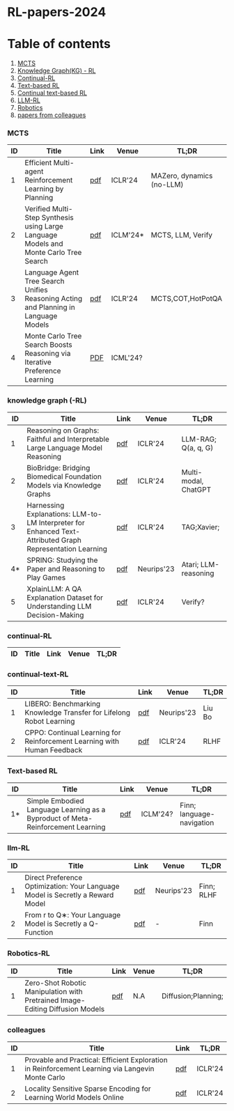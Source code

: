 # RL-papers-2024

# Table of contents
1. [MCTS](#mcts)
2. [Knowledge Graph(KG) - RL](#KG)
3. [Continual-RL](#continual-rl)
4. [Text-based RL](#text-rl)
5. [Continual text-based RL](#continual-text-rl)
6. [LLM-RL](#llm-rl)
7. [Robotics](#robotics)
8. [papers from colleagues](#colleagues)


### MCTS <a name="mcts"></a>
| ID | Title | Link | Venue | TL;DR | 
| --- | --- | --- | --- | --- |
| 1 | Efficient Multi-agent Reinforcement Learning by Planning | [pdf](https://openreview.net/attachment?id=CpnKq3UJwp&name=pdf) | ICLR'24|  MAZero, dynamics (no-LLM) |
|2| Verified Multi-Step Synthesis using Large Language Models and Monte Carlo Tree Search | [pdf](https://arxiv.org/pdf/2402.08147) | ICLM'24* | MCTS, LLM, Verify |
|3| Language Agent Tree Search Unifies Reasoning Acting and Planning in Language Models | [pdf](https://arxiv.org/pdf/2310.04406) | ICLR'24| MCTS,COT,HotPotQA|
|4| Monte Carlo Tree Search Boosts Reasoning via Iterative Preference Learning | [PDF](https://arxiv.org/pdf/2405.00451) | ICML'24? |


### knowledge graph (-RL) <a name="KG"></a>
| ID | Title | Link | Venue | TL;DR | 
| --- | --- | --- | --- | --- |
|1| Reasoning on Graphs: Faithful and Interpretable Large Language Model Reasoning | [pdf](https://openreview.net/attachment?id=ZGNWW7xZ6Q&name=pdf) | ICLR'24 | LLM-RAG; Q(a, q, G) |
|2| BioBridge: Bridging Biomedical Foundation Models via Knowledge Graphs | [pdf](https://openreview.net/attachment?id=jJCeMiwHdH&name=pdf) | ICLR'24 | Multi-modal, ChatGPT |
|3| Harnessing Explanations: LLM-to-LM Interpreter for Enhanced Text-Attributed Graph Representation Learning | [pdf](https://openreview.net/attachment?id=RXFVcynVe1&name=pdf) | ICLR'24 | TAG;Xavier; |
|4*| SPRING: Studying the Paper and Reasoning to Play Games | [pdf](https://openreview.net/pdf?id=jU9qiRMDtR) | Neurips'23 | Atari; LLM-reasoning | 
|5| XplainLLM: A QA Explanation Dataset for Understanding LLM Decision-Making | [pdf](https://openreview.net/pdf?id=Ba5KGabRe8) | ICLR'24 | Verify? | 


### continual-RL <a name="continual-rl"></a>
| ID | Title | Link | Venue | TL;DR | 
| --- | --- | --- | --- | --- |


### continual-text-RL <a name="continual-text-rl"></a>
| ID | Title | Link | Venue | TL;DR | 
| --- | --- | --- | --- | --- |
|1| LIBERO: Benchmarking Knowledge Transfer for Lifelong Robot Learning | [pdf](https://arxiv.org/pdf/2306.03310) | Neurips'23 | Liu Bo |
|2| CPPO: Continual Learning for Reinforcement Learning with Human Feedback | [pdf](https://openreview.net/attachment?id=86zAUE80pP&name=pdf) | ICLR'24| RLHF |


### Text-based RL <a name="text-rl"></a>
| ID | Title | Link | Venue | TL;DR | 
| --- | --- | --- | --- | --- |
|1*| Simple Embodied Language Learning as a Byproduct of Meta-Reinforcement Learning| [pdf](https://arxiv.org/pdf/2306.08400)| ICLM'24? | Finn; language-navigation |




### llm-RL <a name="llm-rl"></a>
| ID | Title | Link | Venue | TL;DR | 
| --- | --- | --- | --- | --- |
|1| Direct Preference Optimization: Your Language Model is Secretly a Reward Model | [pdf](https://arxiv.org/pdf/2305.18290) | Neurips'23 | Finn; RLHF|
|2| From r to Q∗: Your Language Model is Secretly a Q-Function | [pdf](https://arxiv.org/pdf/2404.12358) | - | Finn |


### Robotics-RL <a name="robotics"></a>
| ID | Title | Link | Venue | TL;DR | 
| --- | --- | --- | --- | --- |
|1| Zero-Shot Robotic Manipulation with Pretrained Image-Editing Diffusion Models | [pdf](https://openreview.net/attachment?id=c0chJTSbci&name=pdf) | N.A | Diffusion;Planning; |




### colleagues <a name="colleagues"></a>
| ID | Title | Link | TL;DR | 
| --- | --- | --- | --- |
| 1 | Provable and Practical: Efficient Exploration in Reinforcement Learning via Langevin Monte Carlo | [pdf](https://openreview.net/attachment?id=nfIAEJFiBZ&name=pdf) | ICLR'24| Qingfeng; Langevine-MCTS-LSVI, Atari | 
| 2 | Locality Sensitive Sparse Encoding for Learning World Models Online | [pdf](https://openreview.net/pdf?id=i8PjQT3Uig) | ICLR'24 | Zichen; LSH-FTS, Mujoco | 
